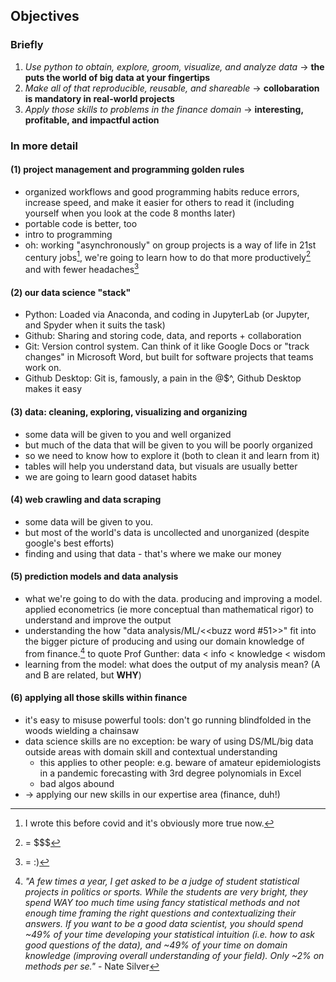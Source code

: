 ## Objectives 

### Briefly 
1.    _Use python to obtain, explore, groom, visualize, and analyze data_ &rightarrow;  **the puts the world of big data at your fingertips**
2.    _Make all of that reproducible, reusable, and shareable_ &rightarrow; **collobaration is mandatory in real-world projects**
3.    _Apply those skills to problems in the finance domain_ &rightarrow; **interesting, profitable, and impactful action**

### In more detail 

#### (1) project management and programming golden rules 

- organized workflows and good programming habits reduce errors, increase speed, and make it easier for others to read it (including yourself when you look at the code 8 months later)
- portable code is better, too 	 
- intro to programming	
- oh: working "asynchronously" on group projects is a way of life in 21st century jobs[^async21], we're going to learn how to do that more productively[^produc] and with fewer headaches[^headache]

[^async21]: I wrote this before covid and it's obviously more true now.
[^produc]: = \$\$\$
[^headache]: = :) 

#### (2) our data science "stack" 

- Python: Loaded via Anaconda, and coding in JupyterLab (or Jupyter, and Spyder when it suits the task)
- Github: Sharing and storing code, data, and reports + collaboration
- Git: Version control system. Can think of it like Google Docs or "track changes" in Microsoft Word, but built for software projects that teams work on.  
- Github Desktop: Git is, famously, a pain in the @$^, Github Desktop makes it easy

#### (3) data: cleaning, exploring, visualizing and organizing 

- some data will be given to you and well organized
- but much of the data that will be given to you will be poorly organized
- so we need to know how to explore it (both to clean it and learn from it)
- tables will help you understand data, but visuals are usually better
- we are going to learn good dataset habits
 
#### (4) web crawling and data scraping 

- some data will be given to you.
- but most of the world's data is uncollected and unorganized (despite google's best efforts)
- finding and using that data - that's where we make our money	

#### (5) prediction models and data analysis 

- what we're going to do with the data. producing and improving a model. applied econometrics (ie more conceptual than mathematical rigor) to understand and improve the output
- understanding the how "data analysis/ML/<<buzz word #51>>" fit into the bigger picture of producing and using our domain knowledge of from finance.[^nate] to quote Prof Gunther: data < info < knowledge < wisdom
- learning from the model:  what does the output of my analysis mean? (A and B are related, but **WHY**) 	

[^nate]: _"A few times a year, I get asked to be a judge of student statistical projects in politics or sports. While the students are very bright, they spend WAY too much time using fancy statistical methods and not enough time framing the right questions and contextualizing their answers. If you want to be a good data scientist, you should spend ~49% of your time developing your statistical intuition (i.e. how to ask good questions of the data), and ~49% of your time on domain knowledge (improving overall understanding of your field). Only ~2% on methods per se."_ - Nate Silver

#### (6) applying all those skills within finance 

- it's easy to misuse powerful tools: don't go running blindfolded in the woods wielding a chainsaw
- data science skills are no exception: be wary of using DS/ML/big data outside areas with domain skill and contextual understanding
    - this applies to other people: e.g. beware of amateur epidemiologists in a pandemic forecasting with 3rd degree polynomials in Excel
    - bad algos abound
- &rarr; applying our new skills in our expertise area (finance, duh!)

